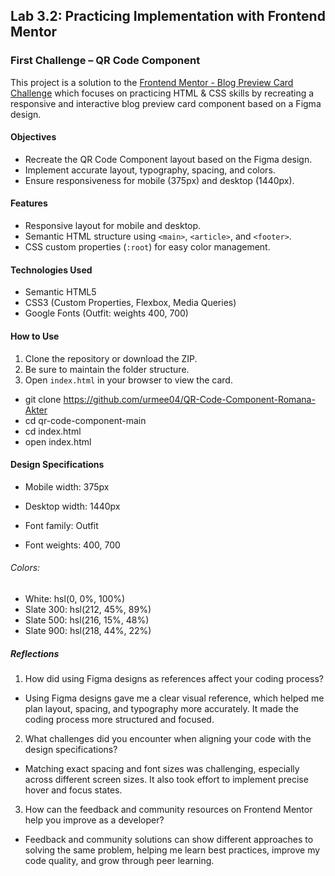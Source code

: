 ## Lab 3.2: Practicing Implementation with Frontend Mentor

### First Challenge – QR Code Component

This project is a solution to the [Frontend Mentor - Blog Preview Card Challenge](https://www.frontendmentor.io/challenges/qr-code-component-iux_sIO_H) which focuses on practicing HTML & CSS skills by recreating a responsive and interactive blog preview card component based on a Figma design.

#### Objectives

- Recreate the QR Code Component layout based on the Figma design.
- Implement accurate layout, typography, spacing, and colors.
- Ensure responsiveness for mobile (375px) and desktop (1440px).

#### Features

- Responsive layout for mobile and desktop.
- Semantic HTML structure using  `<main>`, `<article>`, and `<footer>`.
- CSS custom properties (`:root`) for easy color management.

#### Technologies Used

- Semantic HTML5
- CSS3 (Custom Properties, Flexbox, Media Queries)
- Google Fonts (Outfit: weights 400, 700)

#### How to Use

1. Clone the repository or download the ZIP.
2. Be sure to maintain the folder structure.
3. Open `index.html` in your browser to view the card.

- git clone https://github.com/urmee04/QR-Code-Component-Romana-Akter
- cd qr-code-component-main
- cd index.html
- open index.html

#### Design Specifications
- Mobile width: 375px

- Desktop width: 1440px

- Font family: Outfit

- Font weights: 400, 700

###### Colors:

- White: hsl(0, 0%, 100%)
- Slate 300: hsl(212, 45%, 89%)
- Slate 500: hsl(216, 15%, 48%)
- Slate 900: hsl(218, 44%, 22%)

##### Reflections

1. How did using Figma designs as references affect your coding process?

- Using Figma designs gave me a clear visual reference, which helped me plan layout, spacing, and typography more accurately. It made the coding process more structured and focused.

2. What challenges did you encounter when aligning your code with the design specifications?
 
 - Matching exact spacing and font sizes was challenging, especially across different screen sizes. It also took effort to implement precise hover and focus states.

3. How can the feedback and community resources on Frontend Mentor help you improve as a developer?

- Feedback and community solutions can show different approaches to solving the same problem, helping me learn best practices, improve my code quality, and grow through peer learning.















